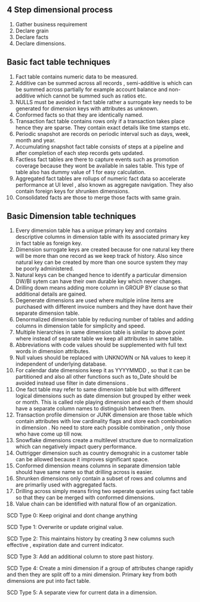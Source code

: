 ## 4 Step dimensional process

1. Gather business requirement
2. Declare grain
3. Declare facts
4. Declare dimensions.

## Basic fact table techniques

1. Fact table contains numeric data to be measured.
2. Additive can be summed across all records , semi-additive is which can be summed across partially for example account balance and non-additive which cannot be summed such as ratios etc.
3. NULLS must be avoided in fact table rather a surrogate key needs to be generated for dimension keys with attributes as unknown. 
4. Conformed facts so that they are identically named. 
5. Transaction fact table contains rows only if a transaction takes place hence they are sparse. They contain exact details like time stamps etc.
6. Periodic snapshot are records on periodic interval such as days, week, month and year.
7. Accumulating snapshot fact table consists of steps at a pipeline and after completion of each step records gets updated.
8. Factless fact tables are there to capture events such as promotion coverage because they wont be available in sales table. This type of table also has dummy value of 1 for easy calculation.
9. Aggregated fact tables are rollups of numeric fact data so accelerate performance at UI level , also known as aggregate navigation. 
They also contain foreign keys for shrunken dimensions.
10. Consolidated facts are those to merge those facts with same grain. 

## Basic Dimension table techniques

1. Every dimension table has a unique primary key and contains descriptive columns in dimension table with its associated primary key in fact table as foreign key.
2. Dimension surrogate keys are created because for one natural key there will be more than one record as we keep track of history. Also since natural key can be created by more than one source system they may be poorly administered.
3. Natural keys can be changed hence to identify a particular dimension DW/BI sytem can have their own durable key which never changes.
4. Drilling down means adding more column in GROUP BY clause so that additional details are gained.
5. Degenerate dimensions are used where multiple inline items are purchased with different invoice numbers and they have dont have their separate dimension table. 
6. Denormalized dimension table by reducing number of tables and adding columns in dimension table for simplicity and speed. 
7. Multiple hierarchies in same dimension table is similar to above point where instead of separate table we keep all attributes in same table. 
8. Abbreviations with code values should be supplemented with full text words in dimension attributes. 
9. Null values should be replaced with UNKNOWN or NA values to keep it independent of underlying database. 
10. For calendar date dimensions keep it as YYYYMMDD , so that it can be partitioned and also all other functions such as to_Date should be avoided instead use filter in date dimensions . 
11. One fact table may refer to same dimension table but with different logical dimensions such as date dimension but grouped by either week or month. This is called role playing dimension and each of them should have a separate column names to distinguish between them. 
12. Transaction profile dimension or JUNK dimension are those table which contain attributes with low cardinality flags and store each combination in dimension . No need to store each possible combination , only those who have come up till now. 
13. Snowflake dimensions create a multilevel structure due to normalization which can negatively impact query performance. 
14. Outtrigger dimension such as country demograhic in a customer table can be allowed because it improves significant space. 
15. Conformed dimension means columns in separate dimension table should have same name so that drilling across is easier. 
16. Shrunken dimensions only contain a subset of rows and columns and are primarliy used with aggregated facts. 
17. Drilling across simply means firing two seperate queries using fact table so that they can be merged with conformed dimensions. 
18. Value chain can be identified with natural flow of an organization. 

SCD Type 0:
Keep original and dont change anything

SCD Type 1:
Overwrite or update original value. 

SCD Type 2:
This maintains history by creating 3 new columns such effective , expiration date and current indicator. 

SCD Type 3:
Add an additional column to store past history.

SCD Type 4:
Create a mini dimension if a group of attributes change rapidly and then they are split off to a mini dimension. Primary key from both dimensions are put into fact table. 

SCD Type 5:
A separate view for current data in a dimension. 

